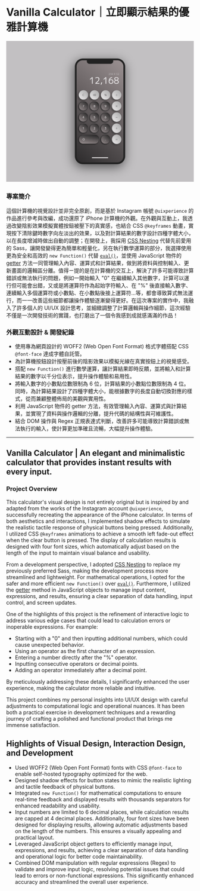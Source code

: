 # Vanilla Calculator｜立即顯示結果的優雅計算機

[![cover](./assets/images/cover.png)](https://rayc2045.github.io/vanilla-calculator/)

### 專案簡介

這個計算機的視覺設計並非完全原創，而是基於 Instagram 帳號 `@uixperience` 的作品進行參考與改編，成功還原了 iPhone 計算機的外觀。在外觀與互動上，我透過改變陰影效果模擬實體按鈕被壓下的真實感，也結合 CSS `@keyframes` 動畫，實現按下清除鍵時數字向左淡出的效果，以及對計算結果的數字設計四種字體大小，以在長度增減時做出自動的調整；在開發上，我採用 [CSS Nesting](https://developer.chrome.com/docs/css-ui/css-nesting?hl=zh-tw) 代替先前愛用的 Sass，讓開發變得更為簡單和輕量化，另在執行數學運算的部分，我選擇使用更為安全和高效的 `new Function()` 代替 [`eval()`](https://developer.mozilla.org/zh-CN/docs/Web/JavaScript/Reference/Global_Objects/eval)，並使用 JavaScript 物件的 [getter](https://developer.mozilla.org/zh-TW/docs/Web/JavaScript/Reference/Functions/get) 方法一同管理輸入內容、運算式和計算結果，做到將資料與控制輸入、更新畫面的邏輯區分離。值得ㄧ提的是在計算機的交互上，解決了許多可能導致計算錯誤或無法執行的問題，例如一開始輸入 "0" 在繼續輸入其他數字，計算可以運行但可能會出錯，又或是將運算符作為起始字符輸入、在 "%" 後直接輸入數字、連續輸入多個運算符或小數點、在小數點後接上運算符...等，都會導致算式無法運行，而一一改善這些細節都讓操作體驗逐漸變得更好。在這次專案的實作中，我融入了許多個人的 UI/UX 設計思考，並細緻調整了計算邏輯與操作細節，這次經驗不僅是一次開發技術的實踐，也打磨出了一個令我感到成就感滿滿的作品！

### 外觀互動設計 & 開發紀錄

- 使用專為網頁設計的 WOFF2 (Web Open Font Format) 格式字體搭配 CSS `@font-face` 達成字體自託管。
- 為計算機按鈕設計按壓前後的陰影效果以模擬光線在真實按鈕上的視覺感受。
- 搭配 `new Function()` 進行數學運算，讓計算結果即時反饋，並將輸入和計算結果的數字以千分位表示，提升操作體驗和易用性。
- 將輸入數字的小數點位數限制為 6 位，計算結果的小數點位數限制為 4 位。同時，為計算結果設計了四種字體大小，能根據數字的長度自動切換對應的樣式，從而兼顧整體佈局的美觀與實用性。
- 利用 JavaScript 物件的 getter 方法，有效管理輸入內容、運算式與計算結果，並實現了資料與操作邏輯的分離，提升代碼的結構性與可維護性。
- 結合 DOM 操作與 Regex 正規表達式判斷，改善許多可能導致計算錯誤或無法執行的輸入，使計算更加準確且流暢，大幅提升操作體驗。

---

## Vanilla Calculator | An elegant and minimalistic calculator that provides instant results with every input.

### Project Overview

This calculator's visual design is not entirely original but is inspired by and adapted from the works of the Instagram account `@uixperience`, successfully recreating the appearance of the iPhone calculator. In terms of both aesthetics and interactions, I implemented shadow effects to simulate the realistic tactile response of physical buttons being pressed. Additionally, I utilized CSS `@keyframes` animations to achieve a smooth left fade-out effect when the clear button is pressed. The display of calculation results is designed with four font sizes, which automatically adjust based on the length of the input to maintain visual balance and usability.

From a development perspective, I adopted [CSS Nesting](https://developer.chrome.com/docs/css-ui/css-nesting?hl=zh-tw) to replace my previously preferred Sass, making the development process more streamlined and lightweight. For mathematical operations, I opted for the safer and more efficient `new Function()` over [`eval()`](https://developer.mozilla.org/zh-CN/docs/Web/JavaScript/Reference/Global_Objects/eval). Furthermore, I utilized the [getter](https://developer.mozilla.org/zh-TW/docs/Web/JavaScript/Reference/Functions/get) method in JavaScript objects to manage input content, expressions, and results, ensuring a clear separation of data handling, input control, and screen updates.

One of the highlights of this project is the refinement of interactive logic to address various edge cases that could lead to calculation errors or inoperable expressions. For example:

- Starting with a "0" and then inputting additional numbers, which could cause unexpected behavior.
- Using an operator as the first character of an expression.
- Entering a number directly after the "%" operator.
- Inputting consecutive operators or decimal points.
- Adding an operator immediately after a decimal point.

By meticulously addressing these details, I significantly enhanced the user experience, making the calculator more reliable and intuitive.

This project combines my personal insights into UI/UX design with careful adjustments to computational logic and operational nuances. It has been both a practical exercise in development techniques and a rewarding journey of crafting a polished and functional product that brings me immense satisfaction.

## Highlights of Visual Design, Interaction Design, and Development

- Used WOFF2 (Web Open Font Format) fonts with CSS `@font-face` to enable self-hosted typography optimized for the web.
- Designed shadow effects for button states to mimic the realistic lighting and tactile feedback of physical buttons.
- Integrated `new Function()` for mathematical computations to ensure real-time feedback and displayed results with thousands separators for enhanced readability and usability.
- Input numbers are limited to 6 decimal places, while calculation results are capped at 4 decimal places. Additionally, four font sizes have been designed for displaying results, allowing automatic adjustments based on the length of the numbers. This ensures a visually appealing and practical layout.
- Leveraged JavaScript object getters to efficiently manage input, expressions, and results, achieving a clear separation of data handling and operational logic for better code maintainability.
- Combined DOM manipulation with regular expressions (Regex) to validate and improve input logic, resolving potential issues that could lead to errors or non-functional expressions. This significantly enhanced accuracy and streamlined the overall user experience.
